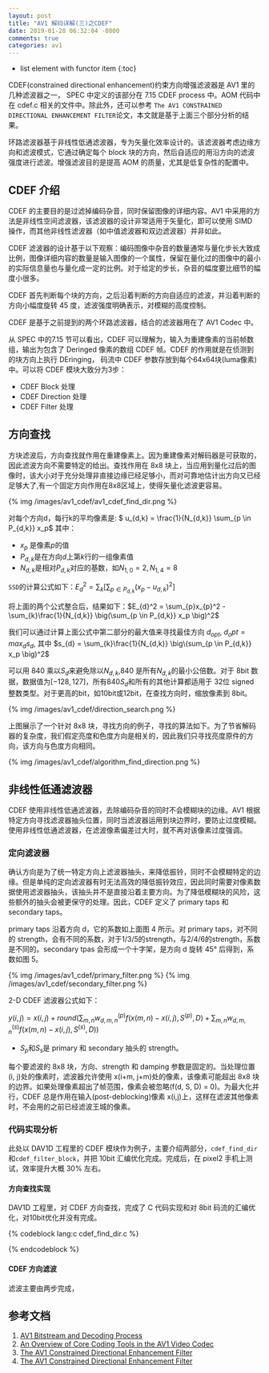 ```yaml
---
layout: post
title: "AV1 解码详解(三)之CDEF"
date: 2019-01-28 06:32:04 -0800
comments: true
categories: av1
---
```


* list element with functor item
{:toc}

CDEF(constrained directional enhancement)约束方向增强滤波器是 AV1 里的几种滤波器之一， SPEC 中定义的该部分在 7.15 CDEF process 中。AOM 代码中在 cdef.c 相关的文件中。除此外，还可以参考 `The AV1 CONSTRAINED DIRECTIONAL ENHANCEMENT FILTER`论文，本文就是基于上面三个部分分析的结果。

<!--more-->

环路滤波器基于非线性低通滤波器，专为矢量化效率设计的。该滤波器考虑边缘方向和滤波模式，它通过确定每个 block 块的方向，然后自适应的用沿方向的滤波强度进行滤波。增强滤波目的是提高 AOM 的质量，尤其是低复杂性的配置中。  

## CDEF 介绍

CDEF 的主要目的是过滤掉编码杂音，同时保留图像的详细内容。AV1 中采用的方法是非线性空间滤波器，该滤波器的设计非常适用于矢量化，即可以使用 SIMD 操作，而其他非线性滤波器（如中值滤波器和双边滤波器）并非如此。  

CDEF 滤波器的设计基于以下观察：编码图像中杂音的数量通常与量化步长大致成比例，图像详细内容的数量是输入图像的一个属性，保留在量化过的图像中的最小的实际信息量也与量化成一定的比例。对于给定的步长，杂音的幅度要比细节的幅度小很多。 

CDEF 首先判断每个块的方向，之后沿着判断的方向自适应的滤波，并沿着判断的方向小幅度旋转 45 度，滤波强度明确表示，对模糊的高度控制。

CDEF 是基于之前提到的两个环路滤波器，结合的滤波器用在了 AV1 Codec 中。

从 SPEC 中的7.15 节可以看出，CDEF 可以理解为，输入为重建像素的当前帧数组，输出为包含了 Deringed 像素的数组 CDEF 帧。CDEF 的作用就是在侦测到的块方向上执行 DEringing， 码流中 CDEF 参数存放到每个64x64块(luma像素)中。可以将 CDEF 模块大致分为3步：

* CDEF Block 处理
* CDEF Direction 处理
* CDEF Filter 处理

## 方向查找

方块滤波后，方向查找就作用在重建像素上。因为重建像素对解码器是可获取的，因此滤波方向不需要特定的给出。查找作用在 8x8 块上，当应用到量化过后的图像时，该大小对于充分处理非直接边缘已经足够小，而对可靠地估计出方向又已经足够大了,有一个固定方向作用在8x8区域上，使得矢量化滤波更容易。

{% img /images/av1_cdef/av1_cdef_find_dir.png %}

对每个方向d，每行k的平均像素是: $ u_{d,k} = \frac{1}{N_{d,k}} \sum_{p \in P_{d,k}} x_p$ 其中：

* $x_p$ 是像素$p$的值
* $P_{d,k}$是在方向$d$上第$k$行的一组像素值
* $N_{d,k}$是相对$P_{d,k}$对应的基数，如$N_{1,0}=2, N_{1,4}=8$

`SSD`的计算公式如下：$E_{d}^2 = \sum_{k} \big[\sum_{p \in P_{d,k}} \big( x_{p} - u_{d,k}\big)^2 \big]$

将上面的两个公式整合后，结果如下：$E_{d}^2 = \sum_{p}x_{p}^2 - \sum_{k}\frac{1}{N_{d,k}} \big(\sum_{p \in P_{d,k}} x_p \big)^2$

我们可以通过计算上面公式中第二部分的最大值来寻找最佳方向 $d_{opt}$, $d_opt = max_d s_d$, 其中 $s_{d} = \sum_{k}\frac{1}{N_{d,k}} \big\(sum_{p \in P_{d,k}} x_p \big)^2$

可以用 840 乘以$S_d$来避免除以$N_{d,k}$,840 是所有$N_{d,k}$的最小公倍数。对于 8bit 数据，数据值为$[-128, 127]$，所有$840S_d$和所有的其他计算都适用于 32位 signed 整数类型。对于更高的bit，如10bit或12bit，在查找方向时，缩放像素到 8bit。

{% img /images/av1_cdef/direction_search.png %}

上图展示了一个针对 8x8 块，寻找方向的例子，寻找的算法如下。为了节省解码器的复杂度，我们假定亮度和色度方向是相关的，因此我们只寻找亮度原件的方向，该方向与色度方向相同。

{% img /images/av1_cdef/algorithm_find_direction.png %}

## 非线性低通滤波器

CDEF 使用非线性低通滤波器，去除编码杂音的同时不会模糊块的边缘。AV1 根据特定方向寻找滤波器抽头位置，同时当滤波器运用到块边界时，要防止过度模糊。使用非线性低通滤波器，在滤波像素偏差过大时，就不再对该像素过度强调。

### 定向滤波器

确认方向是为了统一特定方向上滤波器抽头，来降低振铃，同时不会模糊特定的边缘。但是单纯的定向滤波器有时无法高效的降低振铃效应，因此同时需要对像素数据使用滤波器抽头，该抽头并不是直接沿着主要方向。为了降低模糊块的风险，这些额外的抽头会被更保守的处理。因此，CDEF 定义了 primary taps 和 secondary taps。

primary taps 沿着方向 d，它的系数如上面图 4 所示。对 primary taps，对不同的 strength，会有不同的系数，对于1/3/5的strength，与2/4/6的strength，系数是不同的。secondary tpas 会形成一个十字架，是方向 d 旋转 45° 后得到，系数如图 5。

{% img /images/av1_cdef/primary_filter.png %}
{% img /images/av1_cdef/secondary_filter.png %}

2-D CDEF 滤波器公式如下：  

$y(i,j) = x(i,j) + round( \sum_{m,n} w_{d,m,n}^{(p)} f(x(m,n) -x(i, j), S^{(p)}, D) + \sum_{m,n} w_{d,m,n}^{(s)} f(x(m,n) -x(i,j), S^{(s)}, D))$  

* $S_{p}$和$S_{s}$是 primary 和 secondary 抽头的 strength。 

每个要滤波的 8x8 块，方向、strength 和 damping 参数是固定的。当处理位置(i, j)处的像素时，滤波器允许使用 x(i+m, j+m)处的像素，该像素可能超出 8x8 块的边界。如果处理像素超出了帧范围，像素会被忽略(f(d, S, D) = 0)。为最大化并行，CDEF 总是作用在输入(post-deblocking)像素 x(i,j)上，这样在滤波其他像素时，不会用的之前已经滤波王城的像素。 

### 代码实现分析

此处以 DAV1D 工程里的 CDEF 模块作为例子，主要介绍两部分，`cdef_find_dir`和`cdef_filter_block`，并把 10bit 汇编优化完成。完成后，在 pixel2 手机上测试，效率提升大概 30% 左右。  

#### 方向查找实现

DAV1D 工程里，对 CDEF 方向查找，完成了 C 代码实现和对 8bit 码流的汇编优化，对10bit优化并没有完成。  

{% codeblock lang:c cdef_find_dir.c %}

{% endcodeblock %}

#### CDEF 方向滤波

滤波主要由两步完成，

## 参考文档

1. [AV1 Bitstream and Decoding Process](https://aomediacodec.github.io/av1-spec/av1-spec.pdf)
2. [An Overview of Core Coding Tools in the AV1 Video Codec](https://jmvalin.ca/papers/AV1_tools.pdf)
3. [The AV1 Constrained Directional Enhancement Filter](http://www.mirlab.org/conference_papers/international_conference/ICASSP%202018/pdfs/0001193.pdf)
4. [The AV1 Constrained Directional Enhancement Filter](https://jmvalin.ca/misc_stuff/icassp2018_slides.pdf)

